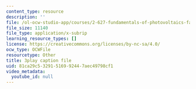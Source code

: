```yaml
---
content_type: resource
description: ''
file: /ol-ocw-studio-app/courses/2-627-fundamentals-of-photovoltaics-fall-2013/81ca29c53291516992447aec49798cf1_k12GMjtN8aA.vtt
file_size: 11140
file_type: application/x-subrip
learning_resource_types: []
license: https://creativecommons.org/licenses/by-nc-sa/4.0/
ocw_type: OCWFile
resourcetype: Other
title: 3play caption file
uid: 81ca29c5-3291-5169-9244-7aec49798cf1
video_metadata:
  youtube_id: null
---
```

